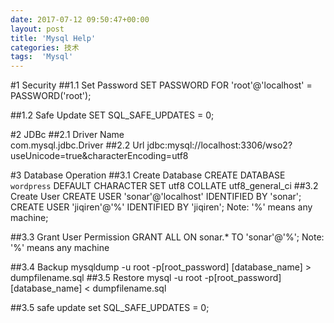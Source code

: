 ```yaml
---
date: 2017-07-12 09:50:47+00:00
layout: post
title: 'Mysql Help'
categories: 技术
tags:  'Mysql'
---
```


#1 Security
##1.1 Set Password
 SET PASSWORD FOR 'root'@'localhost' = PASSWORD('root');

##1.2 Safe Update
SET SQL_SAFE_UPDATES = 0;

#2 JDBc
##2.1 Driver Name  
com.mysql.jdbc.Driver
##2.2 Url
jdbc:mysql://localhost:3306/wso2?useUnicode=true&characterEncoding=utf8

#3 Database Operation
##3.1 Create Database
CREATE DATABASE `wordpress` DEFAULT CHARACTER SET utf8 COLLATE utf8_general_ci
##3.2 Create User
CREATE USER 'sonar'@'localhost' IDENTIFIED BY 'sonar';
CREATE USER 'jiqiren'@'%' IDENTIFIED BY 'jiqiren';
Note: '%' means any machine;

##3.3 Grant User Permission
GRANT ALL ON sonar.* TO 'sonar'@'%';
Note: '%' means any machine

##3.4 Backup
mysqldump -u root -p[root_password] [database_name] > dumpfilename.sql
##3.5 Restore
mysql -u root -p[root_password] [database_name] < dumpfilename.sql


##3.5 safe update 
set SQL_SAFE_UPDATES = 0;
